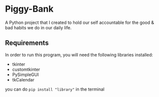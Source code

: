 # Piggy-Bank
A Python project that I created to hold our self accountable for the good &amp; bad habits we do in our daily life. 

## Requirements
In order to run this program, you will need the following libraries installed:
- tkinter
- customtkinter
- PySimpleGUI
- tkCalendar

you can do `pip install "library"` in the terminal